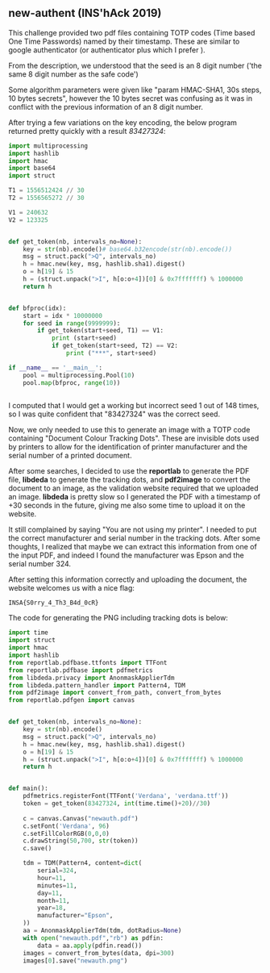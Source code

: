 ## new-authent (INS'hAck 2019)

This challenge provided two pdf files containing TOTP codes (Time based One Time Passwords) named by their timestamp. These are similar to google authenticator (or authenticator plus which I prefer ).

From the description, we understood that the seed is an 8 digit number ('the same 8 digit number as the safe code')

Some algorithm parameters were given like "param HMAC-SHA1, 30s steps, 10 bytes secrets", however
the 10 bytes secret was confusing as it was in conflict with the previous information of an 8 digit number.

After trying a few variations on the key encoding, the below program returned pretty quickly with a result *83427324*:

```python
import multiprocessing
import hashlib
import hmac
import base64
import struct

T1 = 1556512424 // 30
T2 = 1556565272 // 30

V1 = 240632
V2 = 123325


def get_token(nb, intervals_no=None):
    key = str(nb).encode()# base64.b32encode(str(nb).encode())
    msg = struct.pack(">Q", intervals_no)
    h = hmac.new(key, msg, hashlib.sha1).digest()
    o = h[19] & 15
    h = (struct.unpack(">I", h[o:o+4])[0] & 0x7fffffff) % 1000000
    return h


def bfproc(idx):
    start = idx * 10000000
    for seed in range(9999999):
        if get_token(start+seed, T1) == V1:
            print (start+seed)
            if get_token(start+seed, T2) == V2:
                print ("***", start+seed)

if __name__ == '__main__':       
    pool = multiprocessing.Pool(10)
    pool.map(bfproc, range(10))
        
```

I computed that I would get a working but incorrect seed 1 out of 148 times, so I was quite confident that "83427324" was the correct seed.

Now, we only needed to use this to generate an image with a TOTP code containing "Document Colour Tracking Dots". These are invisible dots used by printers to allow for the identification of printer manufacturer and the serial number of a printed document.

After some searches, I decided to use the **reportlab** to generate the PDF file, **libdeda**  to generate the tracking dots, and **pdf2image** to convert the document to an image, as the validation website required that we uploaded an image. **libdeda** is pretty slow so I generated the PDF with a timestamp of +30 seconds in the future, giving me also some time to upload it on the website.

It still complained by saying "You are not using my printer". I needed to put the correct manufacturer and serial number in the tracking dots. After some thoughts, I realized that maybe we can extract this information from one of the input PDF, and indeed I found the manufacturer was Epson and the serial number 324.

After setting this information correctly and uploading the document, the website welcomes us with a nice flag:

```
INSA{S0rry_4_Th3_B4d_0cR}
```

The code for generating the PNG including tracking dots is below:

```python
import time
import struct
import hmac
import hashlib
from reportlab.pdfbase.ttfonts import TTFont
from reportlab.pdfbase import pdfmetrics
from libdeda.privacy import AnonmaskApplierTdm
from libdeda.pattern_handler import Pattern4, TDM
from pdf2image import convert_from_path, convert_from_bytes
from reportlab.pdfgen import canvas


def get_token(nb, intervals_no=None):
    key = str(nb).encode()
    msg = struct.pack(">Q", intervals_no)
    h = hmac.new(key, msg, hashlib.sha1).digest()
    o = h[19] & 15
    h = (struct.unpack(">I", h[o:o+4])[0] & 0x7fffffff) % 1000000
    return h


def main():
    pdfmetrics.registerFont(TTFont('Verdana', 'verdana.ttf'))
    token = get_token(83427324, int(time.time()+20)//30)
     
    c = canvas.Canvas("newauth.pdf")
    c.setFont('Verdana', 96)
    c.setFillColorRGB(0,0,0)
    c.drawString(50,700, str(token))
    c.save()

    tdm = TDM(Pattern4, content=dict(
        serial=324,
        hour=11,
        minutes=11,
        day=11,
        month=11,
        year=18,
        manufacturer="Epson",
    ))
    aa = AnonmaskApplierTdm(tdm, dotRadius=None)
    with open("newauth.pdf","rb") as pdfin:
        data = aa.apply(pdfin.read())
    images = convert_from_bytes(data, dpi=300)
    images[0].save("newauth.png")
```






